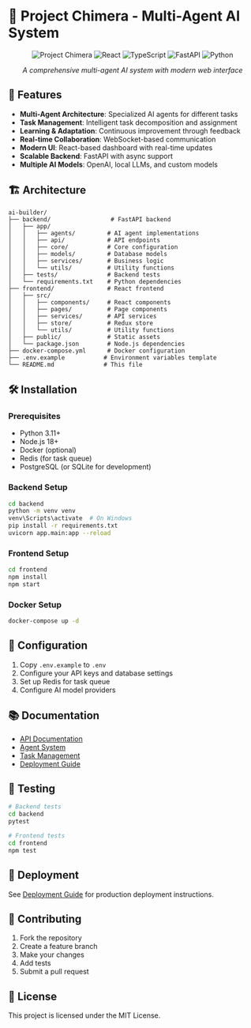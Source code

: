 # 🚀 Project Chimera - Multi-Agent AI System

<div align="center">

![Project Chimera](https://img.shields.io/badge/Project-Chimera-blue?style=for-the-badge)
![React](https://img.shields.io/badge/React-18-61DAFB?style=for-the-badge&logo=react)
![TypeScript](https://img.shields.io/badge/TypeScript-5-3178C6?style=for-the-badge&logo=typescript)
![FastAPI](https://img.shields.io/badge/FastAPI-0.104-009688?style=for-the-badge&logo=fastapi)
![Python](https://img.shields.io/badge/Python-3.13-3776AB?style=for-the-badge&logo=python)

*A comprehensive multi-agent AI system with modern web interface*

</div>

## 🚀 Features

- **Multi-Agent Architecture**: Specialized AI agents for different tasks
- **Task Management**: Intelligent task decomposition and assignment
- **Learning & Adaptation**: Continuous improvement through feedback
- **Real-time Collaboration**: WebSocket-based communication
- **Modern UI**: React-based dashboard with real-time updates
- **Scalable Backend**: FastAPI with async support
- **Multiple AI Models**: OpenAI, local LLMs, and custom models

## 🏗️ Architecture

```
ai-builder/
├── backend/                 # FastAPI backend
│   ├── app/
│   │   ├── agents/         # AI agent implementations
│   │   ├── api/            # API endpoints
│   │   ├── core/           # Core configuration
│   │   ├── models/         # Database models
│   │   ├── services/       # Business logic
│   │   └── utils/          # Utility functions
│   ├── tests/              # Backend tests
│   └── requirements.txt    # Python dependencies
├── frontend/               # React frontend
│   ├── src/
│   │   ├── components/     # React components
│   │   ├── pages/          # Page components
│   │   ├── services/       # API services
│   │   ├── store/          # Redux store
│   │   └── utils/          # Utility functions
│   ├── public/             # Static assets
│   └── package.json        # Node.js dependencies
├── docker-compose.yml      # Docker configuration
├── .env.example           # Environment variables template
└── README.md              # This file
```

## 🛠️ Installation

### Prerequisites
- Python 3.11+
- Node.js 18+
- Docker (optional)
- Redis (for task queue)
- PostgreSQL (or SQLite for development)

### Backend Setup
```bash
cd backend
python -m venv venv
venv\Scripts\activate  # On Windows
pip install -r requirements.txt
uvicorn app.main:app --reload
```

### Frontend Setup
```bash
cd frontend
npm install
npm start
```

### Docker Setup
```bash
docker-compose up -d
```

## 🔧 Configuration

1. Copy `.env.example` to `.env`
2. Configure your API keys and database settings
3. Set up Redis for task queue
4. Configure AI model providers

## 📚 Documentation

- [API Documentation](./docs/api.md)
- [Agent System](./docs/agents.md)
- [Task Management](./docs/tasks.md)
- [Deployment Guide](./docs/deployment.md)

## 🧪 Testing

```bash
# Backend tests
cd backend
pytest

# Frontend tests
cd frontend
npm test
```

## 🚀 Deployment

See [Deployment Guide](./docs/deployment.md) for production deployment instructions.

## 🤝 Contributing

1. Fork the repository
2. Create a feature branch
3. Make your changes
4. Add tests
5. Submit a pull request

## 📄 License

This project is licensed under the MIT License.
